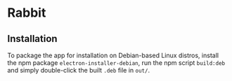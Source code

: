 # Rabbit

## Installation

To package the app for installation on Debian-based Linux distros, install the npm package `electron-installer-debian`, run the npm script `build:deb` and simply double-click the built `.deb` file in `out/`.
